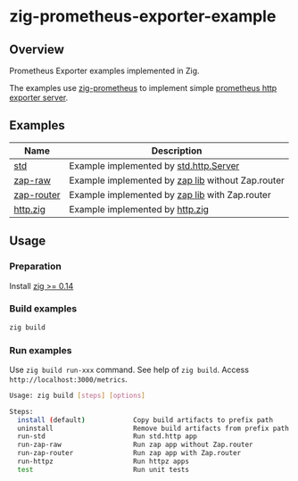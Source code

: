# zig-prometheus-exporter-example

## Overview
Prometheus Exporter examples implemented in Zig.

The examples use [zig-prometheus](https://github.com/vrischmann/zig-prometheus)
to implement simple [prometheus http exporter server](https://prometheus.io/docs/instrumenting/writing_exporters/).

## Examples

| Name                                  | Description |
|---------------------------------------|-------------|
| [std](src/std_main.zig)               | Example implemented by [std.http.Server](https://ziglang.org/documentation/master/std/#std.http.Server) |
| [zap-raw](src/zap_raw_main.zig)       | Example implemented by [zap lib](https://github.com/zigzap/zap) without Zap.router |
| [zap-router](src/zap_router_main.zig) | Example implemented by [zap lib](https://github.com/zigzap/zap) with Zap.router |
| [http.zig](src/httpz_main.zig)        | Example implemented by [http.zig](https://github.com/karlseguin/http.zig) |

## Usage
### Preparation
   Install [zig >= 0.14](https://ziglang.org/download/)

### Build examples
   ```sh
   zig build
   ```
### Run examples
   Use `zig build run-xxx` command. See help of `zig build`.
   Access `http://localhost:3000/metrics`.
   ```sh
   Usage: zig build [steps] [options]

   Steps:
     install (default)            Copy build artifacts to prefix path
     uninstall                    Remove build artifacts from prefix path
     run-std                      Run std.http app
     run-zap-raw                  Run zap app without Zap.router
     run-zap-router               Run zap app with Zap.router
     run-httpz                    Run httpz apps
     test                         Run unit tests
   ```
